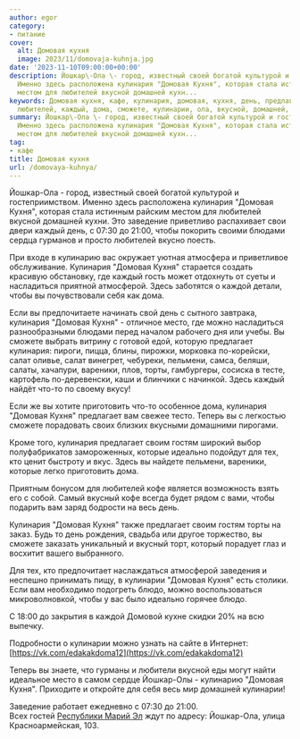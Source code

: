```yaml
---
author: egor
category:
- питание
cover:
  alt: Домовая кухня
  image: 2023/11/domovaja-kuhnja.jpg
date: '2023-11-10T09:00:00+00:00'
description: Йошкар\-Ола \- город, известный своей богатой культурой и гостеприимством.
  Именно здесь расположена кулинария "Домовая Кухня", которая стала истинным райским
  местом для любителей вкусной домашней кухн...
keywords: Домовая кухня, кафе, кулинария, домовая, кухня, день, предлагает, йошкар,
  любителей, каждый, дома, сможете, кулинарии, ола, вкусной, домашней, заведение
summary: Йошкар\-Ола \- город, известный своей богатой культурой и гостеприимством.
  Именно здесь расположена кулинария "Домовая Кухня", которая стала истинным райским
  местом для любителей вкусной домашней кухн...
tag:
- кафе
title: Домовая кухня
url: /domovaya-kuhnya/
---
```


Йошкар\-Ола \- город, известный своей богатой культурой и гостеприимством. Именно здесь расположена кулинария "Домовая Кухня", которая стала истинным райским местом для любителей вкусной домашней кухни. Это заведение приветливо распахивает свои двери каждый день, с 07:30 до 21:00, чтобы покорить своими блюдами сердца гурманов и просто любителей вкусно поесть.

При входе в кулинарию вас окружает уютная атмосфера и приветливое обслуживание. Кулинария "Домовая Кухня" старается создать красивую обстановку, где каждый гость может отдохнуть от суеты и насладиться приятной атмосферой. Здесь заботятся о каждой детали, чтобы вы почувствовали себя как дома.

Если вы предпочитаете начинать свой день с сытного завтрака, кулинария "Домовая Кухня" \- отличное место, где можно насладиться разнообразными блюдами перед началом рабочего дня или учебы. Вы сможете выбрать витрину с готовой едой, которую предлагает кулинария: пироги, пицца, блины, пирожки, морковка по-корейски, салат оливье, салат винегрет, чебуреки, пельмени, самса, беляши, салаты, хачапури, вареники, плов, торты, гамбургеры, сосиска в тесте, картофель по-деревенски, каши и блинчики с начинкой. Здесь каждый найдёт что-то по своему вкусу!

Если же вы хотите приготовить что-то особенное дома, кулинария "Домовая Кухня" предлагает вам свежее тесто. Теперь вы с легкостью сможете порадовать своих близких вкусными домашними пирогами.

Кроме того, кулинария предлагает своим гостям широкий выбор полуфабрикатов замороженных, которые идеально подойдут для тех, кто ценит быстроту и вкус. Здесь вы найдете пельмени, вареники, которые легко приготовить дома.

Приятным бонусом для любителей кофе является возможность взять его с собой. Самый вкусный кофе всегда будет рядом с вами, чтобы подарить вам заряд бодрости на весь день.

Кулинария "Домовая Кухня" также предлагает своим гостям торты на заказ. Будь то день рождения, свадьба или другое торжество, вы сможете заказать уникальный и вкусный торт, который порадует глаз и восхитит вашего выбранного.

Для тех, кто предпочитает наслаждаться атмосферой заведения и неспешно принимать пищу, в кулинарии "Домовая Кухня" есть столики. Если вам необходимо подогреть блюдо, можно воспользоваться микроволновкой, чтобы у вас было идеально горячее блюдо.

С 18:00 до закрытия в каждой Домовой кухне скидки 20% на всю выпечку.

Подробности о кулинарии можно узнать на сайте в Интернет: [https://vk.com/edakakdoma12](https://vk.com/edakakdoma12)

Теперь вы знаете, что гурманы и любители вкусной еды могут найти идеальное место в самом сердце Йошкар\-Олы \- кулинарию "Домовая Кухня". Приходите и откройте для себя весь мир домашней кулинарии!

Заведение работает ежедневно с 07:30 до 21:00.  
Всех гостей [Республики Марий Эл](/) ждут по адресу: Йошкар-Ола, улица ​Красноармейская, 103.